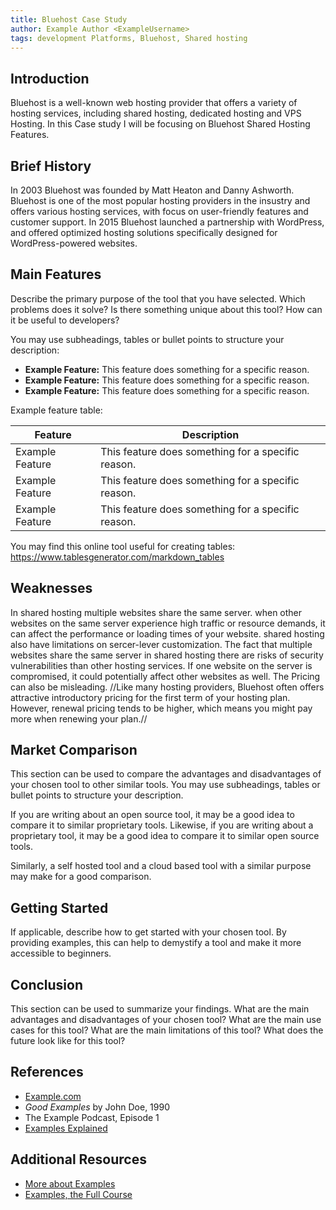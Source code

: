 ```yaml
---
title: Bluehost Case Study
author: Example Author <ExampleUsername>
tags: development Platforms, Bluehost, Shared hosting 
---
```


## Introduction

Bluehost is a well-known web hosting provider that offers a variety of hosting services, including shared hosting, dedicated hosting and VPS Hosting. In this Case study I will be focusing on Bluehost Shared Hosting Features. 

## Brief History

In 2003 Bluehost was founded by Matt Heaton and Danny Ashworth. Bluehost is one of the most popular hosting providers in the insustry and offers various hosting services, with focus on user-friendly features and customer support. In 2015 Bluehost launched a partnership with WordPress, and offered optimized hosting solutions specifically designed for WordPress-powered websites.


## Main Features

Describe the primary purpose of the tool that you have selected. Which problems does it solve? Is there something unique about this tool? How can it be useful to developers?

You may use subheadings, tables or bullet points to structure your description:
- **Example Feature:** This feature does something for a specific reason.
- **Example Feature:** This feature does something for a specific reason.
- **Example Feature:** This feature does something for a specific reason.

Example feature table:

| Feature | Description |
| --- | --- |
| Example Feature | This feature does something for a specific reason. |
| Example Feature | This feature does something for a specific reason. |
| Example Feature | This feature does something for a specific reason. |

You may find this online tool useful for creating tables: https://www.tablesgenerator.com/markdown_tables

## Weaknesses
In shared hosting multiple websites share the same server. when other websites on the same server experience high traffic or resource demands, it can affect the performance or loading times of your website. shared hosting also have limitations on sercer-lever customization. The fact that multiple websites share the same server in shared hosting there are risks of security vulnerabilities than other hosting services. If one website on the server is compromised, it could potentially affect other websites as well.
The Pricing can also be misleading. //Like many hosting providers, Bluehost often offers attractive introductory pricing for the first term of your hosting plan. However, renewal pricing tends to be higher, which means you might pay more when renewing your plan.//

## Market Comparison

This section can be used to compare the advantages and disadvantages of your chosen tool to other similar tools. You may use subheadings, tables or bullet points to structure your description.

If you are writing about an open source tool, it may be a good idea to compare it to similar proprietary tools. Likewise, if you are writing about a proprietary tool, it may be a good idea to compare it to similar open source tools.

Similarly, a self hosted tool and a cloud based tool with a similar purpose may make for a good comparison.

## Getting Started

If applicable, describe how to get started with your chosen tool. By providing examples, this can help to demystify a tool and make it more accessible to beginners.

## Conclusion

This section can be used to summarize your findings. What are the main advantages and disadvantages of your chosen tool? What are the main use cases for this tool? What are the main limitations of this tool? What does the future look like for this tool?

## References

- [Example.com](https://example.com)
- *Good Examples* by John Doe, 1990
- The Example Podcast, Episode 1
- [Examples Explained](https://youtu.be/dQw4w9WgXcQ)

## Additional Resources

- [More about Examples](https://example.com)
- [Examples, the Full Course](https://youtu.be/dQw4w9WgXcQ)